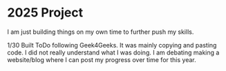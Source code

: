 # 2025 Project
I am just building things on my own time to further push my skills. 

1/30
Built ToDo following Geek4Geeks. It was mainly copying and pasting code. I did not really understand what I was doing. I am debating making a website/blog where I can post my progress over time for this year.
